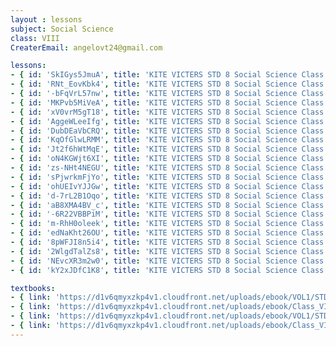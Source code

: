 ```yaml
--- 
layout : lessons 
subject: Social Science
class: VIII
CreaterEmail: angelovt24@gmail.com

lessons: 
- { id: 'SkIGys5JmuA', title: 'KITE VICTERS STD 8 Social Science Class 1 (First Bell-ഫസ്റ്റ് ബെല്‍)' }
- { id: 'RNt_EovKbk4', title: 'KITE VICTERS STD 8 Social Science Class 2 (First Bell-ഫസ്റ്റ് ബെല്‍)' }
- { id: '-bFqVrL57nw', title: 'KITE VICTERS STD 8 Social Science Class 3 (First Bell-ഫസ്റ്റ് ബെല്‍)' }
- { id: 'MKPvb5MiVeA', title: 'KITE VICTERS STD 8 Social Science Class 4 (First Bell-ഫസ്റ്റ് ബെല്‍)' }
- { id: 'xV0vrM5gT18', title: 'KITE VICTERS STD 8 Social Science Class 5 (First Bell-ഫസ്റ്റ് ബെല്‍)' }
- { id: 'AggeWLeeIfg', title: 'KITE VICTERS STD 8 Social Science Class 6 (First Bell-ഫസ്റ്റ് ബെല്‍)' }
- { id: 'DubDEaVbCRQ', title: 'KITE VICTERS STD 8 Social Science Class 7 (First Bell-ഫസ്റ്റ് ബെല്‍)' }
- { id: 'KqOfGlwLRMM', title: 'KITE VICTERS STD 8 Social Science Class 8 (First Bell-ഫസ്റ്റ് ബെല്‍)' }
- { id: 'Jt2f6hWtMqE', title: 'KITE VICTERS STD 8 Social Science Class 9 (First Bell-ഫസ്റ്റ് ബെല്‍)' }
- { id: 'oN4KGWjt6XI', title: 'KITE VICTERS STD 8 Social Science Class 10 (First Bell-ഫസ്റ്റ് ബെല്‍)' }
- { id: 'zs-NHt4NEGU', title: 'KITE VICTERS STD 8 Social Science Class 11 (First Bell-ഫസ്റ്റ് ബെല്‍)' }
- { id: 'sPjwrkmFjYo', title: 'KITE VICTERS STD 8 Social Science Class 12 (First Bell-ഫസ്റ്റ് ബെല്‍)' }
- { id: 'ohUEIvYJJGw', title: 'KITE VICTERS STD 8 Social Science Class 13 (First Bell-ഫസ്റ്റ് ബെല്‍)' }
- { id: 'd-7rL2B1Oqo', title: 'KITE VICTERS STD 8 Social Science Class 14 (First Bell-ഫസ്റ്റ് ബെല്‍)' }
- { id: 'aB8XMA4BV_c', title: 'KITE VICTERS STD 8 Social Science Class 15 (First Bell-ഫസ്റ്റ് ബെല്‍)' }
- { id: '-6R22VBBPiM', title: 'KITE VICTERS STD 8 Social Science Class 16 (First Bell-ഫസ്റ്റ് ബെല്‍)' }
- { id: 'm-RhH0oleek', title: 'KITE VICTERS STD 8 Social Science Class 17 (First Bell-ഫസ്റ്റ് ബെല്‍)' }
- { id: 'edNaKht26OU', title: 'KITE VICTERS STD 8 Social Science Class 18 (First Bell-ഫസ്റ്റ് ബെല്‍)' }
- { id: '8pWFJI8n5i4', title: 'KITE VICTERS STD 8 Social Science Class 19 (First Bell-ഫസ്റ്റ് ബെല്‍)' }
- { id: '2WlgdTalZs8', title: 'KITE VICTERS STD 8 Social Science Class 20 (First Bell-ഫസ്റ്റ് ബെല്‍)' }
- { id: 'NEvcXR3m2w0', title: 'KITE VICTERS STD 8 Social Science Class 21 (First Bell-ഫസ്റ്റ് ബെല്‍)' }
- { id: 'kY2xJDfC1K8', title: 'KITE VICTERS STD 8 Social Science Class 22 (First Bell-ഫസ്റ്റ് ബെല്‍)' }

textbooks:
- { link: 'https://d1v6qmyxzkp4v1.cloudfront.net/uploads/ebook/VOL1/STD8/SocialScienceEnglish/SocialScienceEnglish.pdf', title: 'Social Part -1' , medium: 'English' }
- { link: 'https://d1v6qmyxzkp4v1.cloudfront.net/uploads/ebook/Class_VIII/Social%20Science%20English/SocialScienceEnglish.pdf', title: 'Social Part -2' , medium: 'English' }
- { link: 'https://d1v6qmyxzkp4v1.cloudfront.net/uploads/ebook/VOL1/STD8/SocialScienceMalayalam/SocialScienceMalayalam.pdf', title: 'Social Part -1' , medium: 'Malayalam' }
- { link: 'https://d1v6qmyxzkp4v1.cloudfront.net/uploads/ebook/Class_VIII/Social%20Science%20Malayalam/SocialScienceMalayalam.pdf', title: 'Social Part -2' , medium: 'Malayalam' }
---
```


